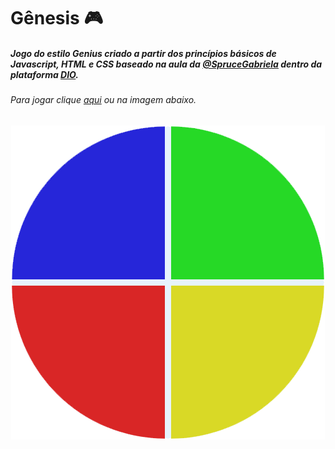 # Gênesis :video_game:

##### Jogo do estilo Genius criado a partir dos princípios básicos de Javascript, HTML e CSS baseado na aula da [@SpruceGabriela](https://github.com/SpruceGabriela) dentro da plataforma [**DIO**](https://web.dio.me).

###### Para jogar clique [aqui](https://febatis.github.io/Genesis/) ou na imagem abaixo.

<p align='center'>
    <a href="https://febatis.github.io/Genesis/">
        <img src="https://github.com/febatis/Genesis/blob/main/genesis.png" alt="Jogo gênesis"/>
    </a>
</p>
